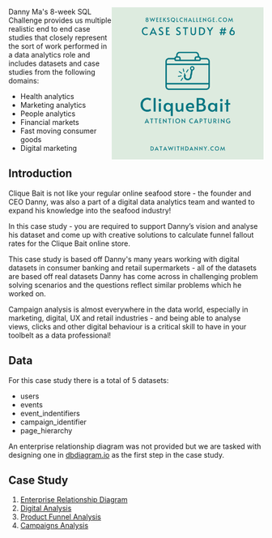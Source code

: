 <a href="https://8weeksqlchallenge.com/case-study-6/"> <img align="right" width="300" height="300" src="https://github.com/ChrisF03/Danny-Ma-SQL-Case-Studies-/blob/main/Solutions/Case%20Study%20%236%20-%20Clique%20Bait/6.png"></a>

Danny Ma's 8-week SQL Challenge provides us multiple realistic end to end case studies that closely represent the sort of work performed in a data analytics role and includes datasets and case studies from the following domains:

* Health analytics
* Marketing analytics
* People analytics
* Financial markets
* Fast moving consumer goods
* Digital marketing

## Introduction

Clique Bait is not like your regular online seafood store - the founder and CEO Danny, was also a part of a digital data analytics team and wanted to expand his knowledge into the seafood industry!

In this case study - you are required to support Danny’s vision and analyse his dataset and come up with creative solutions to calculate funnel fallout rates for the Clique Bait online store.

This case study is based off Danny's many years working with digital datasets in consumer banking and retail supermarkets - all of the datasets are based off real datasets Danny has come across in challenging problem solving scenarios and the questions reflect similar problems which he worked on.

Campaign analysis is almost everywhere in the data world, especially in marketing, digital, UX and retail industries - and being able to analyse views, clicks and other digital behaviour is a critical skill to have in your toolbelt as a data professional!

## Data
For this case study there is a total of 5 datasets:
* users
* events
* event_indentifiers
* campaign_identifier
* page_hierarchy

An enterprise relationship diagram was not provided but we are tasked with designing one in [dbdiagram.io](https://dbdiagram.io/home) as the first step in the case study. 

## Case Study 
1. [Enterprise Relationship Diagram](https://github.com/ChrisF03/Danny-Ma-SQL-Case-Studies-/blob/main/Solutions/Case%20Study%20%236%20-%20Clique%20Bait/solutions/(1)ERD.md)
2. [Digital Analysis](https://github.com/ChrisF03/Danny-Ma-SQL-Case-Studies-/blob/main/Solutions/Case%20Study%20%236%20-%20Clique%20Bait/solutions/(2)Digital_Analysis.md)
3. [Product Funnel Analysis](https://github.com/ChrisF03/Danny-Ma-SQL-Case-Studies-/blob/main/Solutions/Case%20Study%20%236%20-%20Clique%20Bait/solutions/(3)Product_Funnel_Analysis.md)
4. [Campaigns Analysis](https://github.com/ChrisF03/Danny-Ma-SQL-Case-Studies-/blob/main/Solutions/Case%20Study%20%236%20-%20Clique%20Bait/solutions/(4)Campaigns_Analysis.md)
